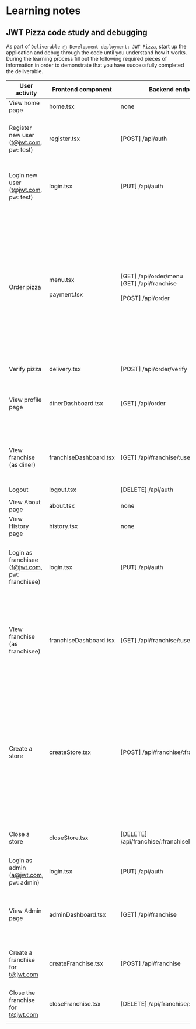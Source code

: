 # Learning notes



## JWT Pizza code study and debugging

As part of `Deliverable ⓵ Development deployment: JWT Pizza`, start up the application and debug through the code until you understand how it works. During the learning process fill out the following required pieces of information in order to demonstrate that you have successfully completed the deliverable.

| User activity                                       | Frontend component | Backend endpoints | Database SQL |
| --------------------------------------------------- | ------------------ | ----------------- | ------------ |
| View home page                                      |      home.tsx      |       none        |    none      |
| Register new user<br/>(t@jwt.com, pw: test)         |       register.tsx             | [POST] /api/auth |    **addUser(user)** </br> insert user `INSERT INTO user (name, email, password) VALUES (?, ?, ?)` <br/>  insert user role `INSERT INTO userRole (userId, role, objectId) VALUES (?, ?, ?)`                          |              
| Login new user<br/>(t@jwt.com, pw: test)            |    login.tsx       |  [PUT]  /api/auth |   **getUser(user)** <br/> get user to check password `SELECT * FROM user WHERE email=?`</br> get role with  <br/>`SELECT * FROM userRole WHERE userId=?`       |
| Order pizza                                         |         menu.tsx <br/><br/> payment.tsx          |   [GET] /api/order/menu <br/>  [GET] /api/franchise <br/> <br/> [POST] /api/order         | MENU </br> **getMenu()** </br> `SELECT * FROM menu`  <br/> **getFranchise(user id)** <br/> get list of franchises  `SELECT id, name FROM franchise` <br/> get stores from each franchise  `SELECT id, name FROM store WHERE franchiseId=?`   <br/><br/> PAYMENT </br>**addDinerOrder(user, orderReq)** <br/> add order to diner `INSERT INTO dinerOrder (dinerId, franchiseId, storeId, date) VALUES (?, ?, ?, now())` <br/> add each item to an order `INSERT INTO orderItem (orderId, menuId, description, price) VALUES (?, ?, ?, ?)`  |
| Verify pizza                                        |        delivery.tsx            |    [POST] /api/order/verify             |      None        |
| View profile page                                   |       dinerDashboard.tsx             |        [GET] /api/order           |     **getOrders(user, page = 1)** </br> get orders  `SELECT id, franchiseId, storeId, date FROM dinerOrder WHERE dinerId=? LIMIT ${offset}` </br> get items from each order `SELECT id, menuId, description, price FROM orderItem WHERE orderId=?`    |
| View franchise<br/>(as diner)                       |   franchiseDashboard.tsx                 |     [GET] /api/franchise/:userId             |      **getUserFranchise(userId)**   </br> `SELECT objectId FROM userRole WHERE role='franchisee' AND userId=?` - diner has no franchise, getuserFranchise returns after this sql      |
| Logout                                              |      logout.tsx | [DELETE]  /api/auth  |      logoutUser() `DELETE FROM auth WHERE token=?`        |
| View About page                                     |           about.tsx         |     none              |     none         |
| View History page                                   |          history.tsx          |     none              |      none        |
| Login as franchisee<br/>(f@jwt.com, pw: franchisee) |        login.tsx            |      [PUT] /api/auth             |  ***same login***  -- **getUser(user)** <br/> get user to check password `SELECT * FROM user WHERE email=?`</br> get role with  <br/>`SELECT * FROM userRole WHERE userId=?    |
| View franchise<br/>(as franchisee)                  |         franchiseDashboard.tsx           |         [GET] /api/franchise/:userId           |      **getUserFranchise(userId)**  </br> get franchiseIds `SELECT objectId FROM userRole WHERE role='franchisee' AND userId=?` <br/>  get franchises `SELECT id, name FROM franchise WHERE id in (${franchiseIds.join(',')})`   </br> </br> getUserFranchise  calls getfranchise()  on each franchise|
| Create a store                                      |        createStore.tsx            |     [POST] /api/franchise/:franchiseId/store          |    getFranchise()<br/> `SELECT u.id, u.name, u.email FROM userRole AS ur JOIN user AS u ON u.id=ur.userId WHERE ur.objectId=? AND ur.role='franchisee'` </br>   `SELECT s.id, s.name, COALESCE(SUM(oi.price), 0) AS totalRevenue FROM dinerOrder AS do JOIN orderItem AS oi ON do.id=oi.orderId RIGHT JOIN store AS s ON s.id=do.storeId WHERE s.franchiseId=? GROUP BY s.id`  <br/></br>  createStore() <br/>`INSERT INTO store (franchiseId, name) VALUES (?, ?)` |
| Close a store                                       |     closeStore.tsx               |    [DELETE] /api/franchise/:franchiseId/store/:storeId               |    getFranchise() see above </br></br> deleteStore() `DELETE FROM store WHERE franchiseId=? AND id=?`         |
| Login as admin<br/>(a@jwt.com, pw: admin)           |       login.tsx             |      [PUT]  /api/auth             |    `SELECT * FROM user WHERE email=?` <br/>    `SELECT * FROM userRole WHERE userId=?`           |
| View Admin page                                     |        adminDashboard.tsx            |     [GET] /api/franchise              |     `SELECT id, name FROM franchise SELECT u.id, u.name, u.email FROM userRole AS ur JOIN user AS u ON u.id=ur.userId WHERE ur.objectId=? AND ur.role='franchisee'` <br/>  `SELECT id, name FROM store WHERE franchiseId=?`  |
| Create a franchise for t@jwt.com                    |      createFranchise.tsx              |     [POST] /api/franchise              |     `SELECT id, name FROM user WHERE email=?`  <br/>  `INSERT INTO franchise (name) VALUES (?)`  <br/>  `INSERT INTO userRole (userId, role, objectId) VALUES (?, ?, ?)`   |
| Close the franchise for t@jwt.com                   |        closeFranchise.tsx            |  [DELETE] /api/franchise/:franchiseId                |         `DELETE FROM store WHERE franchiseId=?`  <br/> `DELETE FROM userRole WHERE objectId=?` <br/> `DELETE FROM franchise WHERE id=?`     |


